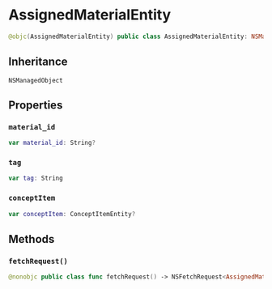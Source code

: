# AssignedMaterialEntity

``` swift
@objc(AssignedMaterialEntity) public class AssignedMaterialEntity: NSManagedObject
```

## Inheritance

`NSManagedObject`

## Properties

### `material_id`

``` swift
var material_id: String?
```

### `tag`

``` swift
var tag: String
```

### `conceptItem`

``` swift
var conceptItem: ConceptItemEntity?
```

## Methods

### `fetchRequest()`

``` swift
@nonobjc public class func fetchRequest() -> NSFetchRequest<AssignedMaterialEntity>
```

